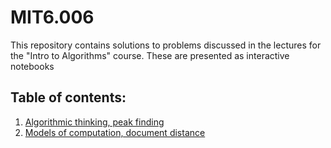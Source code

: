 # MIT6.006
 This repository contains solutions to problems discussed in the lectures for the "Intro to Algorithms" course. These are presented as interactive notebooks
 ## Table of contents:
 1. [Algorithmic thinking, peak finding](https://github.com/shamikbose/MIT6.006/tree/main/Lecture%201)
 2. [Models of computation, document distance]()
